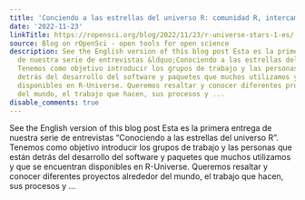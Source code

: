 ```yaml
---
title: 'Conciendo a las estrellas del universo R: comunidad R, intercambiar y aprender'
date: '2022-11-23'
linkTitle: https://ropensci.org/blog/2022/11/23/r-universe-stars-1-es/
source: Blog on rOpenSci - open tools for open science
description: See the English version of this blog post Esta es la primera entrega
  de nuestra serie de entrevistas &ldquo;Conociendo a las estrellas del universo R&rdquo;.
  Tenemos como objetivo introducir los grupos de trabajo y las personas que están
  detrás del desarrollo del software y paquetes que muchos utilizamos y que se encuentran
  disponibles en R-Universe. Queremos resaltar y conocer diferentes proyectos alrededor
  del mundo, el trabajo que hacen, sus procesos y ...
disable_comments: true
---
```

See the English version of this blog post Esta es la primera entrega de nuestra serie de entrevistas &ldquo;Conociendo a las estrellas del universo R&rdquo;. Tenemos como objetivo introducir los grupos de trabajo y las personas que están detrás del desarrollo del software y paquetes que muchos utilizamos y que se encuentran disponibles en R-Universe. Queremos resaltar y conocer diferentes proyectos alrededor del mundo, el trabajo que hacen, sus procesos y ...